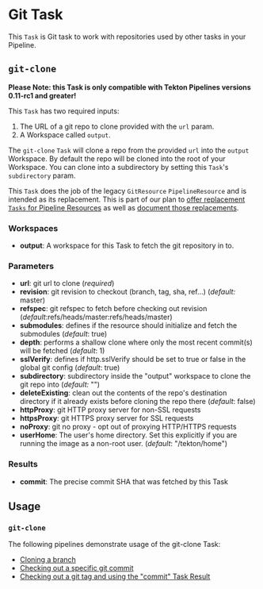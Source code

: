 # Git Task

This `Task` is Git task to work with repositories used by other tasks
in your Pipeline.
## `git-clone`

**Please Note: this Task is only compatible with Tekton Pipelines versions 0.11-rc1 and greater!**

This `Task` has two required inputs:

1. The URL of a git repo to clone provided with the `url` param.
2. A Workspace called `output`.

The `git-clone` `Task` will clone a repo from the provided `url` into the
`output` Workspace. By default the repo will be cloned into the root of
your Workspace. You can clone into a subdirectory by setting this `Task`'s
`subdirectory` param.

This `Task` does the job of the legacy `GitResource` `PipelineResource` and
is intended as its replacement. This is part of our plan to [offer replacement
`Tasks` for Pipeline Resources](https://github.com/tektoncd/catalog/issues/95)
as well as
[document those replacements](https://github.com/tektoncd/pipeline/issues/1369).

### Workspaces

* **output**: A workspace for this Task to fetch the git repository in to.

### Parameters

* **url**: git url to clone (_required_)
* **revision**: git revision to checkout (branch, tag, sha, ref…) (_default:_ master)
* **refspec**: git refspec to fetch before checking out revision (_default_:refs/heads/master:refs/heads/master)
* **submodules**: defines if the resource should initialize and fetch the submodules (_default_: true)
* **depth**: performs a shallow clone where only the most recent commit(s) will be fetched (_default_: 1)
* **sslVerify**: defines if http.sslVerify should be set to true or false in the global git config (_default_: true)
* **subdirectory**: subdirectory inside the "output" workspace to clone the git repo into (_default:_ "")
* **deleteExisting**: clean out the contents of the repo's destination directory if it already exists before cloning the repo there (_default_: false)
* **httpProxy**: git HTTP proxy server for non-SSL requests
* **httpsProxy**: git HTTPS proxy server for SSL requests
* **noProxy**: git no proxy - opt out of proxying HTTP/HTTPS requests
* **userHome**: The user's home directory. Set this explicitly if you are running the image as a non-root user. (_default_: "/tekton/home")

### Results

* **commit**: The precise commit SHA that was fetched by this Task

## Usage

### `git-clone`

The following pipelines demonstrate usage of the git-clone Task:

- [Cloning a branch](../0.1/samples/git-clone-checking-out-a-branch.yaml)
- [Checking out a specific git commit](../0.1/samples/git-clone-checking-out-a-commit.yaml)
- [Checking out a git tag and using the "commit" Task Result](../0.1/samples/using-git-clone-result.yaml)
